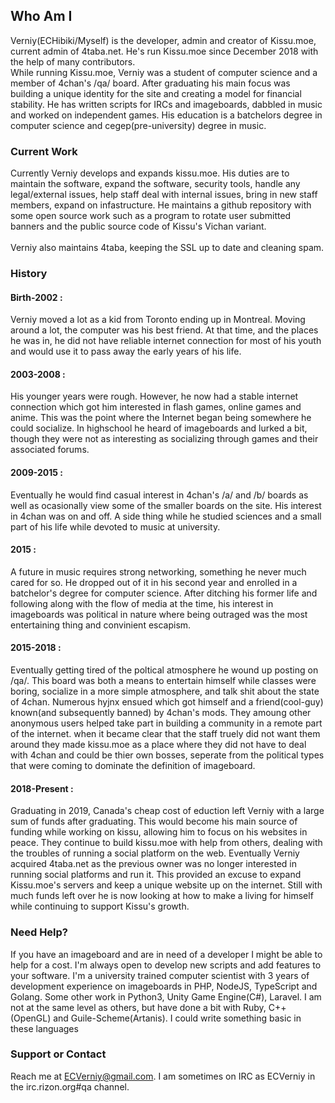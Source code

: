 ## Who Am I

Verniy(ECHibiki/Myself) is the developer, admin and creator of Kissu.moe, current admin of 4taba.net. He's run Kissu.moe since December 2018 with the help of many contributors. 
<br/>
While running Kissu.moe, Verniy was a student of computer science and a member of 4chan's /qa/ board. After graduating his main focus was building a unique identity for the site and creating a model for financial stability. He has written scripts for IRCs and imageboards, dabbled in music and worked on independent games. His education is a batchelors degree in computer science and cegep(pre-university) degree in music.<br/>

### Current Work

Currently Verniy develops and expands kissu.moe. His duties are to maintain the software, expand the software, security tools, handle any legal/external issues, help staff deal with internal issues, bring in new staff members, expand on infastructure. He maintains a github repository with some open source work such as a program to rotate user submitted banners and the public source code of Kissu's Vichan variant. <br/>
<br/>
Verniy also maintains 4taba, keeping the SSL up to date and cleaning spam.

### History

#### Birth-2002 : 
Verniy moved a lot as a kid from Toronto ending up in Montreal. Moving around a lot, the computer was his best friend. At that time, and the places he was in, he did not have reliable internet connection for most of his youth and would use it to pass away the early years of his life.
#### 2003-2008 : 
His younger years were rough. However, he now had a stable internet connection which got him interested in flash games, online games and anime. This was the point where the Internet began being somewhere he could socialize. In highschool he heard of imageboards and lurked a bit, though they were not as interesting as socializing through games and their associated forums.

#### 2009-2015 : 
Eventually he would find casual interest in 4chan's /a/ and /b/ boards as well as ocasionally view some of the smaller boards on the site. His interest in 4chan was on and off. A side thing while he studied sciences and a small part of his life while devoted to music at university.

#### 2015 : 
A future in music requires strong networking, something he never much cared for so. He dropped out of it in his second year and enrolled in a batchelor's degree for computer science. After ditching his former life and following along with the flow of media at the time, his interest in imageboards was political in nature where being outraged was the most entertaining thing and convinient escapism.
#### 2015-2018 : 
Eventually getting tired of the poltical atmosphere he wound up posting on /qa/. This board was both a means to entertain himself while classes were boring, socialize in a more simple atmosphere, and talk shit about the state of 4chan. Numerous hyjnx ensued which got himself and a friend(cool-guy) known(and subsequently banned) by 4chan's mods. They amoung other anonymous users helped take part in building a community in a remote part of the internet. when it became clear that the staff truely did not want them around they made kissu.moe as a place where they did not have to deal with 4chan and could be thier own bosses, seperate from the political types that were coming to dominate the definition of imageboard.
#### 2018-Present : 
Graduating in 2019, Canada's cheap cost of eduction left Verniy with a large sum of funds after graduating. This would become his main source of funding while working on kissu, allowing him to focus on his websites in peace. They continue to build kissu.moe with help from others, dealing with the troubles of running a social platform on the web. Eventually Verniy acquired 4taba.net as the previous owner was no longer interested in running social platforms and run it. This provided an excuse to expand Kissu.moe's servers and keep a unique website up on the internet. Still with much funds left over he is now looking at how to make a living for himself while continuing to support Kissu's growth.

### Need Help?

If you have an imageboard and are in need of a developer I might be able to help for a cost. I'm always open to develop new scripts and add features to your software. I'm a university trained computer scientist with 3 years of development experience on imageboards in PHP, NodeJS, TypeScript and Golang. Some other work in Python3, Unity Game Engine(C#), Laravel. I am not at the same level as others, but have done a bit with Ruby, C++(OpenGL) and Guile-Scheme(Artanis). I could write something basic in these languages

### Support or Contact

Reach me at ECVerniy@gmail.com. I am sometimes on IRC as ECVerniy in the irc.rizon.org#qa channel.
